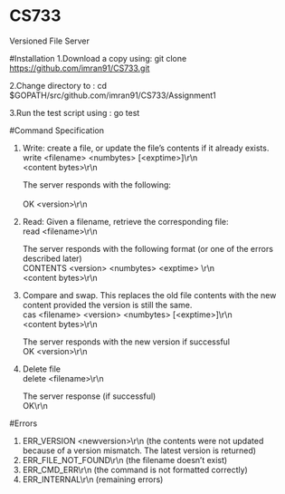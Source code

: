 # CS733
Versioned File Server

#Installation
1.Download a copy using:	git clone https://github.com/imran91/CS733.git

2.Change directory to : cd $GOPATH/src/github.com/imran91/CS733/Assignment1

3.Run the test script using : go test

#Command Specification
1.	Write: create a file, or update the file’s contents if it already exists. <br/>
	write &lt;filename&gt; &lt;numbytes&gt; [&lt;exptime&gt;]\r\n<br/>
    	&lt;content bytes&gt;\r\n<br/>

	The server responds with the following:<br/>	
	OK &lt;version&gt;\r\n<br/>

2.	Read: Given a filename, retrieve the corresponding file:<br/>
    read &lt;filename&gt;\r\n<br/>
	
	The server responds with the following format (or one of the errors described later)<br/>
	CONTENTS &lt;version&gt; &lt;numbytes&gt; &lt;exptime&gt; \r\n<br/>
	&lt;content bytes&gt;\r\n<br/>

3.	Compare and swap. This replaces the old file contents with the new content
	provided the version is still the same.<br/>
	cas &lt;filename&gt; &lt;version&gt; &lt;numbytes&gt; [&lt;exptime&gt;]\r\n<br/>
	&lt;content bytes&gt;\r\n<br/>
	
	The server responds with the new version if successful <br/>
	OK &lt;version&gt;\r\n<br/>

4.	Delete file<br/>
	delete &lt;filename&gt;\r\n<br/>
	
	The server response (if successful)<br/>
	OK\r\n

#Errors

1.	ERR_VERSION &lt;newversion&gt;\r\n (the contents were not updated because of a version mismatch. The latest version is returned)
2.	ERR_FILE_NOT_FOUND\r\n (the filename doesn’t exist)
3.	ERR_CMD_ERR\r\n (the command is not formatted correctly)
4.	ERR_INTERNAL\r\n (remaining errors)
